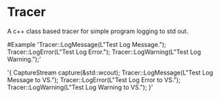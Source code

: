 # Tracer
A c++ class based tracer for simple program logging to std out.

#Example
'Tracer::LogMessage(L"Test Log Message.");
Tracer::LogError(L"Test Log Error.");
Tracer::LogWarning(L"Test Log Warning.");'


'{
	CaptureStream<VSOutputDebugStreamBufW> capture(&std::wcout);
	Tracer::LogMessage(L"Test Log Message to VS.");
	Tracer::LogError(L"Test Log Error to VS.");
	Tracer::LogWarning(L"Test Log Warning to VS.");	
}'
